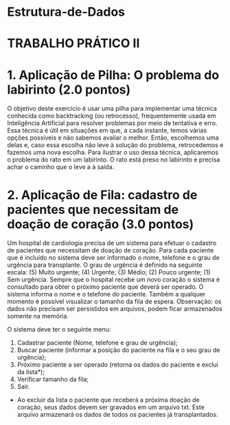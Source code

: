 # Estrutura-de-Dados

# TRABALHO PRÁTICO II

# 1. Aplicação de Pilha: O problema do labirinto (2.0 pontos)
  
  O objetivo deste exercício é usar uma pilha para implementar uma técnica conhecida como backtracking (ou retrocesso), frequentemente usada em Inteligência Artificial para resolver problemas por meio de tentativa e erro. Essa técnica é útil em situações em que, a cada instante, temos várias opções possíveis e não sabemos avaliar o melhor. Então, escolhemos uma delas e, caso essa escolha não leve à solução do problema, retrocedemos e fazemos uma nova escolha.
Para ilustrar o uso dessa técnica, aplicaremos o problema do rato em um labirinto. O rato está preso no labirinto e precisa achar o caminho que o leve a à saída.


# 2. Aplicação de Fila: cadastro de pacientes que necessitam de doação de coração (3.0 pontos)

  Um hospital de cardiologia precisa de um sistema para efetuar o cadastro de pacientes que necessitam de doação de coração. Para cada paciente que é incluído no sistema deve ser informado o nome, telefone e o grau de urgência para transplante. O grau de urgência é definido na seguinte escala: (5) Muito urgente; (4) Urgente; (3) Médio; (2) Pouco urgente; (1) Sem urgência.
Sempre que o hospital recebe um novo coração o sistema é consultado para obter o próximo paciente que deverá ser operado. O sistema informa o nome e o telefone do paciente. Também a qualquer momento é possível visualizar o tamanho da fila de espera. Observação: os
dados não precisam ser persistidos em arquivos, podem ficar armazenados somente na memória. 

O sistema deve ter o seguinte menu:

1. Cadastrar paciente (Nome, telefone e grau de urgência);
2. Buscar paciente (informar a posição do paciente na fila e o seu grau de urgência);
3. Próximo paciente a ser operado (retorna os dados do paciente e exclui da lista*);
4. Verificar tamanho da fila;
5. Sair.
* Ao excluir da lista o paciente que receberá a próxima doação de coração, seus dados devem ser gravados em um arquivo txt. Este arquivo armazenará os dados de todos os pacientes já transplantados.


